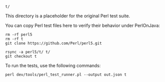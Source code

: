 `t/`

This directory is a placeholder for the original Perl test suite.

You can copy Perl test files here to verify their behavior under PerlOnJava:

    rm -rf perl5
    rm -rf t
    git clone https://github.com/Perl/perl5.git

    rsync -a perl5/t/ t/
    git checkout t

To run the tests, use the following commands:

    perl dev/tools/perl_test_runner.pl --output out.json t

